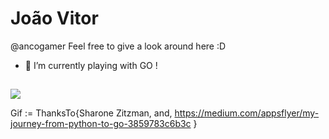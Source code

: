 
# João Vitor 
@ancogamer
Feel free to give a look around here :D 
- 🌱 I’m currently playing with GO ! 



## 
![](https://miro.medium.com/max/384/1*8PJBsNzUNfg9HHzCLWDjKw.gif)

Gif := ThanksTo{Sharone Zitzman,
                and, 
                https://medium.com/appsflyer/my-journey-from-python-to-go-3859783c6b3c
                }

<script type="text/javascript" src="https://platform.linkedin.com/badges/js/profile.js" async defer></script>

